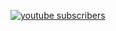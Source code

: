 <p align="left">
 <a href="https://www.youtube.com/channel/UCYuPCgdPVFysd6qjzrq92aQ?sub_confirmation=1">
  <img alt="youtube subscribers" title="Subscribe to my Youtube channel" src="https://custom-icon-badges.demolab.com/youtube/channel/subscribers/UCYuPCgdPVFysd6qjzrq92aQ?color=%23E05D44&label=SUBSCRIBE&logo=video&logoColor=white&style=for-the-badge&labalColor=CE4630"/>
  </p>
